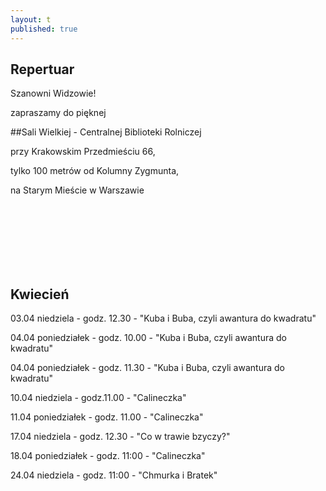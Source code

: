```yaml
---
layout: t
published: true
---
```















## Repertuar  


Szanowni Widzowie!

zapraszamy do pięknej 

##Sali Wielkiej - Centralnej Biblioteki Rolniczej

przy Krakowskim Przedmieściu 66,

tylko 100 metrów od Kolumny Zygmunta, 

na Starym Mieście w Warszawie
<br /><br /><br /><br />

<br /><br /><br />



## Kwiecień

03.04 niedziela - godz. 12.30  -  "Kuba i Buba, czyli awantura do kwadratu" 

04.04 poniedziałek - godz. 10.00 - "Kuba i Buba, czyli awantura do kwadratu"   

04.04 poniedziałek - godz. 11.30 - "Kuba i Buba, czyli awantura do kwadratu"  

10.04 niedziela	- godz.11.00 - "Calineczka"		

11.04 poniedziałek - godz. 11.00 - "Calineczka"		

17.04 niedziela	- godz. 12.30 - "Co w trawie bzyczy?"	

18.04 poniedziałek - godz. 11:00 - "Calineczka"		

24.04 niedziela	- godz. 11:00 - "Chmurka i Bratek"		



<br /><br />
